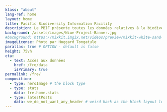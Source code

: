 ```yaml
---
klass: "about"
lang-ref: home
layout: home
title: Pacific Biodiversity Information Facility
description: Le PBIF présente toutes les données relatives à la biodiversité du Pacifique disponibles sur le GBIF.
background: /assets/images/Niue-Project-Banner.jpg
#background: https://mixkit.imgix.net/videos/preview/mixkit-white-sand-beach-and-palm-trees-1564-0.jpg?w=1200&h=630&fit=crop
imageLicense: Photo par Huggard Tongatule
parallax: true # OPTION - default is false
height: 75vh
cta:
  - text: Accès aux données
    href: /fre/data
    isPrimary: true
permalink: /fre/
composition:
  - type: heroImage # the block type
  - type: stats
    data: fre.home.stats
  - type: latestPosts
    data: we_do_not_want_any_header # weird hack as the block layout looks for a data element and falls back to the page if none is present
---
```


